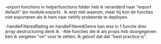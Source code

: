  
-export functions in helperfunctions folder heb ik veranderd naar "export default"  ipv module.exports . Ik wist niet waarom, maar hij kon de functies niet exporteren 
als ik hem naar netlify probeerde te deployen. 

-handleFilteredRating en handleFilteredGenre kan wss in 1 functie dmv array destructuring denk ik. 
-Alle functies die ik als props heb doorgegeven ben ik vergeten "on" voor te zetten. Ik geloof dat dat "best practice is". 
